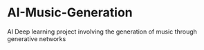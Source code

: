 # AI-Music-Generation
AI Deep learning project involving the generation of music through generative networks
